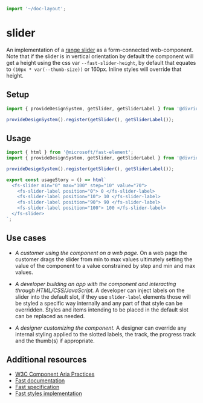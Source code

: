 ```js script
import '~/doc-layout';
```

# slider

An implementation of a [range slider](https://developer.mozilla.org/en-US/docs/Web/HTML/Element/Input/range) as a form-connected web-component. Note that if the slider is in vertical orientation by default the component will get a height using the css var `--fast-slider-height`, by default that equates to `(10px * var(--thumb-size))` or 160px. Inline styles will override that height.

## Setup

```ts
import { provideDesignSystem, getSlider, getSliderLabel } from '@divriots/starter-furious';

provideDesignSystem().register(getSlider(), getSliderLabel());
```

## Usage

```js preview-story
import { html } from '@microsoft/fast-element';
import { provideDesignSystem, getSlider, getSliderLabel } from '@divriots/starter-furious';

provideDesignSystem().register(getSlider(), getSliderLabel());

export const usageStory = () => html`
  <fs-slider min="0" max="100" step="10" value="70">
    <fs-slider-label position="0"> 0 </fs-slider-label>
    <fs-slider-label position="10"> 10 </fs-slider-label>
    <fs-slider-label position="90"> 90 </fs-slider-label>
    <fs-slider-label position="100"> 100 </fs-slider-label>
  </fs-slider>
`;
```

## Use cases

- _A customer using the component on a web page._
  On a web page the customer drags the slider from min to max values ultimately setting the value of the component to a value constrained by step and min and max values.

- _A developer building an app with the component and interacting through HTML/CSS/JavaScript._
  A developer can inject labels on the slider into the default slot, if they use `slider-label` elements those will be styled a specific way internally and any part of that style can be overridden. Styles and items intending to be placed in the default slot can be replaced as needed.

- _A designer customizing the component._
  A designer can override any internal styling applied to the slotted labels, the track, the progress track and the thumb(s) if appropriate.

## Additional resources

- [W3C Component Aria Practices](https://w3c.github.io/aria-practices/#slider)
- [Fast documentation](https://github.com/microsoft/fast/blob/master/packages/web-components/fast-foundation/src/slider/README.md)
- [Fast specification](https://github.com/microsoft/fast/blob/master/packages/web-components/fast-foundation/src/slider/slider.spec.md)
- [Fast styles implementation](https://github.com/microsoft/fast/blob/master/packages/web-components/fast-components/src/slider/slider.styles.ts)
